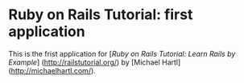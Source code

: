 
# Ruby on Rails Tutorial: first application

This is the frist application for
[*Ruby on Rails Tutorial: Learn Rails by Example*] (http://railstutorial.org/)
by [Michael Hartl] (http://michaelhartl.com/).
